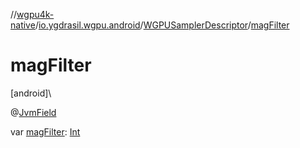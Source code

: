 //[wgpu4k-native](../../../index.md)/[io.ygdrasil.wgpu.android](../index.md)/[WGPUSamplerDescriptor](index.md)/[magFilter](mag-filter.md)

# magFilter

[android]\

@[JvmField](https://kotlinlang.org/api/core/kotlin-stdlib/kotlin.jvm/-jvm-field/index.html)

var [magFilter](mag-filter.md): [Int](https://kotlinlang.org/api/core/kotlin-stdlib/kotlin/-int/index.html)